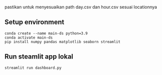 
pastikan untuk menyesuaikan path day.csv dan hour.csv sesuai locationnya

## Setup environment
```
conda create --name main-ds python=3.9
conda activate main-ds
pip install numpy pandas matplotlib seaborn streamlit
```

## Run steamlit app lokal
```
streamlit run dashboard.py
```
